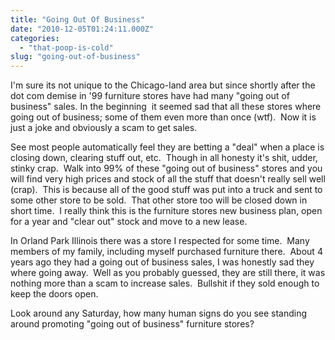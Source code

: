 ```yaml
---
title: "Going Out Of Business"
date: "2010-12-05T01:24:11.000Z"
categories: 
  - "that-poop-is-cold"
slug: "going-out-of-business"
---
```


I'm sure its not unique to the Chicago-land area but since shortly after the dot com demise in '99 furniture stores have had many "going out of business" sales. In the beginning  it seemed sad that all these stores where going out of business; some of them even more than once (wtf).  Now it is just a joke and obviously a scam to get sales.

See most people automatically feel they are betting a "deal" when a place is closing down, clearing stuff out, etc.  Though in all honesty it's shit, udder, stinky crap.  Walk into 99% of these "going out of business" stores and you will find very high prices and stock of all the stuff that doesn't really sell well (crap).  This is because all of the good stuff was put into a truck and sent to some other store to be sold.  That other store too will be closed down in short time.  I really think this is the furniture stores new business plan, open for a year and "clear out" stock and move to a new lease.

In Orland Park Illinois there was a store I respected for some time.  Many members of my family, including myself purchased furniture there.  About 4 years ago they had a going out of business sales, I was honestly sad they where going away.  Well as you probably guessed, they are still there, it was nothing more than a scam to increase sales.  Bullshit if they sold enough to keep the doors open.

Look around any Saturday, how many human signs do you see standing around promoting "going out of business" furniture stores?
